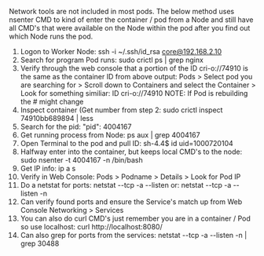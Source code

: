 Network tools are not included in most pods.  The below method uses nsenter CMD to kind of enter the container / pod from a Node and still have all CMD's that were available on the Node within the pod after you find out which Node runs the pod.


1.  Logon to Worker Node:
	ssh -i ~/.ssh/id_rsa core@192.168.2.10
2.  Search for program Pod runs:
	sudo crictl ps | grep nginx
3.  Verify through the web console that a portion of the ID cri-o://74910 is the same as the container ID from above output:
	Pods > Select pod you are searching for > Scroll down to Containers and select the Container > Look for something similiar:  ID cri-o://74910
	NOTE:  If Pod is rebuilding the # might change
4.  Inspect container (Get number from step 2:
	sudo crictl inspect 74910bb689894 | less
5.  Search for the pid:
	"pid": 4004167 
6.  Get running process from Node:
	ps aux | grep 4004167
7.  Open Terminal to the pod and pull ID:
	sh-4.4$ id
	uid=1000720104
8.  Halfway enter into the container, but keeps local CMD's to the node:
	sudo nsenter -t 4004167 -n /bin/bash
9.  Get IP info:
	ip a s
10.  Verify in Web Console:
	Pods > Podname > Details > Look for Pod IP
11.  Do a netstat for ports:
	netstat --tcp -a --listen
	or:
	netstat --tcp -a --listen -n
12.  Can verify found ports and ensure the Service's match up from Web Console
	Networking > Services
13.  You can also do curl CMD's just remember you are in a container / Pod so use localhost:
	curl http://localhost:8080/
14.  Can also grep for ports from the services:
	netstat --tcp -a --listen -n | grep 30488
